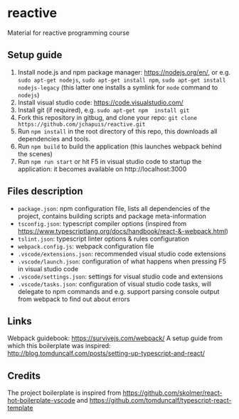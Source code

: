 # reactive
Material for reactive programming course

## Setup guide
1. Install node.js and npm package manager: https://nodejs.org/en/, or e.g. `sudo apt-get nodejs`, `sudo apt-get install npm`, `sudo apt-get install nodejs-legacy` (this latter one installs a symlink for `node` command to `nodejs`)
2. Install visual studio code: https://code.visualstudio.com/
4. Install git (if required), e.g. `sudo apt-get npm  install git` 
3. Fork this repository in gitbug, and clone your repo: `git clone https://github.com/jchapuis/reactive.git`
4. Run `npm install` in the root directory of this repo, this downloads all dependencies and tools.
6. Run `npm build` to build the application (this launches webpack behind the scenes) 
5. Run `npm run start` or hit F5 in visual studio code to startup the application: it becomes available on http://localhost:3000

## Files description
- `package.json`: npm configuration file, lists all dependencies of the project, contains building scripts and package meta-information
- `tsconfig.json`: typescript compiler options (inspired from https://www.typescriptlang.org/docs/handbook/react-&-webpack.html)
- `tslint.json`: typescript linter options & rules configuration
- `webpack.config.js`: webpack configuration file
- `.vscode/extensions.json`: recommended visual studio code extensions
- `.vscode/launch.json`: configuration of what happens when pressing F5 in visual studio code
- `.vscode/settings.json`: settings for visual studio code and extensions
- `.vscode/tasks.json`: configuration of visual studio code tasks, will delegate to npm commands and e.g. support parsing console output from webpack to find out about errors  

## Links
Webpack guidebook: https://survivejs.com/webpack/
A setup guide from which this boilerplate was inspired: http://blog.tomduncalf.com/posts/setting-up-typescript-and-react/

## Credits
The project boilerplate is inspired from https://github.com/skolmer/react-hot-boilerplate-vscode and https://github.com/tomduncalf/typescript-react-template